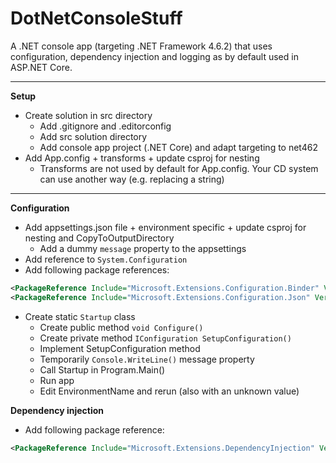 # DotNetConsoleStuff

A .NET console app (targeting .NET Framework 4.6.2) that uses configuration, dependency injection and logging as by default used in ASP.NET Core.

---

**Setup**

* Create solution in src directory
  * Add .gitignore and .editorconfig
  * Add src solution directory
  * Add console app project (.NET Core) and adapt targeting to net462
* Add App.config + transforms + update csproj for nesting
  * Transforms are not used by default for App.config. Your CD system can use another way (e.g. replacing a string)

---

**Configuration**

* Add appsettings.json file + environment specific + update csproj for nesting and CopyToOutputDirectory
    * Add a dummy `message` property to the appsettings
* Add reference to `System.Configuration`
* Add following package references:

```xml
<PackageReference Include="Microsoft.Extensions.Configuration.Binder" Version="2.1.1" />
<PackageReference Include="Microsoft.Extensions.Configuration.Json" Version="2.1.1" />
```

* Create static `Startup` class
  * Create public method `void Configure()`
  * Create private method `IConfiguration SetupConfiguration()`
  * Implement SetupConfiguration method
  * Temporarily `Console.WriteLine()` message property
  * Call Startup in Program.Main()
  * Run app
  * Edit EnvironmentName and rerun (also with an unknown value)

**Dependency injection**

* Add following package reference:

```xml
<PackageReference Include="Microsoft.Extensions.DependencyInjection" Version="2.1.1" />
```